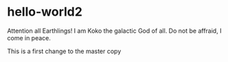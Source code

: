 # hello-world2

Attention all Earthlings!
I am Koko the galactic God of all.
Do not be affraid, I come in peace.

This is a first change to the master copy
